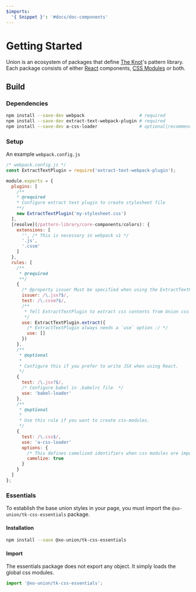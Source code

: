 ```yaml
---
$imports:
  '{ Snippet }': '#docs/doc-components'
---
```


# Getting Started

Union is an ecosystem of packages that define [The Knot](http://www.theknot.com)'s pattern library. Each package consists of either [React]() components, [CSS Modules]() or both.

## Build

### Dependencies

```bash
npm install --save-dev webpack                     # required
npm install --save-dev extract-text-webpack-plugin # required
npm install --save-dev a-css-loader                # optional|recommended
```

### Setup

An example `webpack.config.js`

```javascript
/* webpack.config.js */
const ExtractTextPlugin = require('extract-text-webpack-plugin');

module.exports = {
  plugins: [
    /**
    * @required
    * Configure extract text plugin to create stylesheet file
    **/
    new ExtractTextPlugin('my-stylesheet.css')
  ],
  [resolve](/pattern-library/core-components/colors): {
    extensions: [
      '', /* This is necessary in webpack v1 */
      '.js',
      '.cssm'
    ]
  },
  rules: [
    /**
     * @required
     **/
    {
      /* @property issuer Must be specified when using the ExtractTextPlugin  */
      issuer: /\.jsx?$/,
      test: /\.cssm?$/,
      /**
       * Tell ExtractTextPlugin to extract css contents from Union css modules
       */
      use: ExtractTextPlugin.extract({
        /* ExtractTextPlugin always needs a `use` option :/ */
        use: []
      })
    },
    /**
     * @optional
     *
     * Configure this if you prefer to write JSX when using React.
     */
    {
      test: /\.jsx?$/,
      /* Configure babel in .babelrc file  */
      use: 'babel-loader'
    },
    /**
     * @optional
     *
     * Use this rule if you want to create css-modules.
     */
    {
      test: /\.css$/,
      use: 'a-css-loader'
      options: {
        /* This defines camelized identifiers when css modules are imported */
        camelize: true
      }
    }
  ]
};
```


### Essentials

To establish the base union styles in your page, you must import the `@xo-union/tk-css-essentials` package.

#### Installation

```bash
npm install --save @xo-union/tk-css-essentials
```

#### Import

The essentials package does not export any object. It simply loads the global css modules.

```javascript
import '@xo-union/tk-css-essentials';
```
